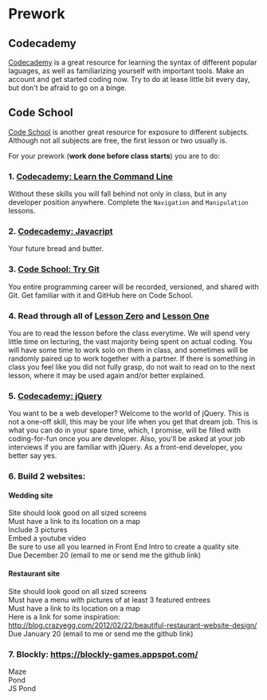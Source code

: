 # Prework

## Codecademy
[Codecademy](https://www.codecademy.com/) is a great resource for learning the syntax of different popular laguages, as well as familiarizing yourself with important tools. Make an account and get started coding now. Try to do at lease little bit every day, but don't be afraid to go on a binge.

## Code School
[Code School](https://www.codeschool.com/) is another great resource for exposure to different subjects. Although not all subjects are free, the first lesson or two usually is.

For your prework (**work done before class starts**) you are to do:

### 1. [Codecademy: Learn the Command Line](https://www.codecademy.com/courses/learn-the-command-line)
Without these skills you will fall behind not only in class, but in any developer position anywhere. Complete the
`Navigation` and `Manipulation` lessons.

### 2. [Codecademy: Javacript](https://www.codecademy.com/tracks/javascript)
Your future bread and butter.

### 3. [Code School: Try Git](https://try.github.io)
You entire programming career will be recorded, versioned, and shared with Git. Get familiar with it and GitHub here on Code School.

### 4. Read through all of [Lesson Zero](https://github.com/AustinCodingAcademy/HTMLIntermediateSection2/blob/master/lessons/LessonZero.md) and [Lesson One](https://github.com/AustinCodingAcademy/HTMLIntermediateSection2/blob/master/lessons/LessonOne.md)
You are to read the lesson before the class everytime. We will spend very little time on lecturing, the vast majority being spent on actual coding. You will have some time to work solo on them in class, and sometimes will be randomly paired up to work together with a partner. If there is something in class you feel like you did not fully grasp, do not wait to read on to the next lesson, where it may be used again and/or better explained.

### 5. [Codecademy: jQuery](https://www.codecademy.com/tracks/jquery)
You want to be a web developer? Welcome to the world of jQuery. This is not a one-off skill, this may be your life when you get that dream job. This is what you can do in your spare time, which, I promise, will be filled with coding-for-fun once you are developer. Also, you'll be asked at your job interviews if you are familiar with jQuery. As a front-end developer, you better say yes.

### 6. Build 2 websites:
#### Wedding site <br>
Site should look good on all sized screens <br>
Must have a link to its location on a map <br>
Include 3 pictures <br>
Embed a youtube video <br>
Be sure to use all you learned in Front End Intro to create a quality site <br>
Due December 20 (email to me or send me the github link) <br>

#### Restaurant site <br>
Site should look good on all sized screens <br>
Must have a menu with pictures of at least 3 featured entrees <br>
Must have a link to its location on a map <br>
Here is a link for some inspiration: http://blog.crazyegg.com/2012/02/22/beautiful-restaurant-website-design/ <br>
Due January 20 (email to me or send me the github link) <br>

### 7. Blockly: https://blockly-games.appspot.com/
Maze <br>
Pond <br>
JS Pond <br>
